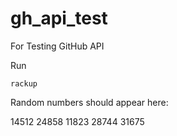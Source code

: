 # gh_api_test
For Testing GitHub API

Run

```console
rackup
```

Random numbers should appear here:

14512
24858
11823
28744
31675
